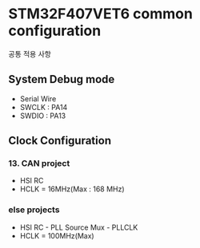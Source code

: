 # STM32F407VET6 common configuration
공통 적용 사항


## System Debug mode
- Serial Wire
- SWCLK : PA14
- SWDIO : PA13

## Clock Configuration
### 13. CAN project
- HSI RC
- HCLK = 16MHz(Max : 168 MHz)

### else projects
- HSI RC - PLL Source Mux - PLLCLK
- HCLK = 100MHz(Max)
